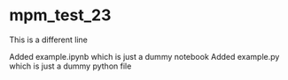 # mpm_test_23

This is a different line

Added example.ipynb which is just a dummy notebook
Added example.py which is just a dummy python file 
